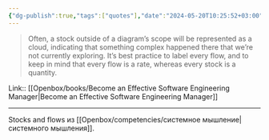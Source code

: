 ```yaml
---
{"dg-publish":true,"tags":["quotes"],"date":"2024-05-20T10:25:52+03:00","title":"stocks and flows definitio","modified_at":"2024-08-08T11:21:10+03:00","aliases":"stocks and flows definitio","dg-path":"/quotes/202405201026.md","permalink":"/quotes/202405201026/","dgPassFrontmatter":true}
---
```



> Often, a stock outside of a diagram’s scope will be represented as a cloud, indicating that something complex happened there that we’re not currently exploring. It’s best practice to label every flow, and to keep in mind that every flow is a rate, whereas every stock is a quantity. 


Link:: [[Openbox/books/Become an Effective Software Engineering Manager|Become an Effective Software Engineering Manager]]

---

Stocks and flows из [[Openbox/competencies/системное мышление|системного мышления]].

